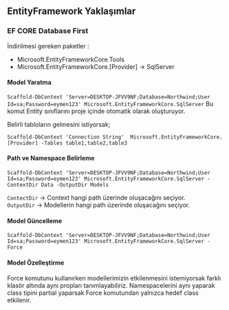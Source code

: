 
## EntityFramework Yaklaşımlar


### EF CORE Database First

İndirilmesi gereken paketler :

* Microsoft.EntityFrameworkCore.Tools
* Microsoft.EntityFrameworkCore.[Provider] -> SqlServer

#### Model Yaratma

`Scaffold-DbContext 'Server=DESKTOP-JFVV9NF;Database=Northwind;User Id=sa;Password=eymen123' Microsoft.EntityFrameworkCore.SqlServer`
Bu komut Entity sınıflarını proje içinde otomatik olarak oluşturuyor.

Belirli tabloların gelmesini istiyorsak;

`Scaffold-DbContext 'Connection String' 
Microsoft.EntityFrameworkCore.[Provider] -Tables table1,table2,table3`

#### Path ve Namespace Belirleme

`Scaffold-DbContext 'Server=DESKTOP-JFVV9NF;Database=Northwind;User Id=sa;Password=eymen123' Microsoft.EntityFrameworkCore.SqlServer -ContextDir Data -OutputDir Models`

`ContectDir` -> Context hangi path üzerinde oluşacağını seçiyor. </br>
`OutputDir`  -> Modellerin hangi path üzerinde oluşacağını seçiyor.

#### Model Güncelleme

`Scaffold-DbContext 'Server=DESKTOP-JFVV9NF;Database=Northwind;User Id=sa;Password=eymen123' Microsoft.EntityFrameworkCore.SqlServer -Force`

#### Model Özelleştirme

Force komutunu kullanırken modellerimizin etkilenmesini istemiyorsak farklı klasör altında aynı propları tanımlayabiliriz. Namespacelerini aynı yaparak class tipini partial yaparsak Force komutundan yalnızca hedef class etkilenir.
